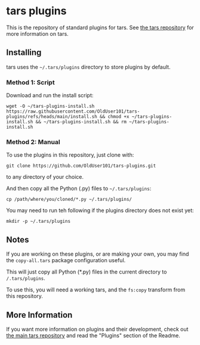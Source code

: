 # tars plugins

This is the repository of standard plugins for tars. See [the tars repository](https://github.com/OldUser101/tars) for more information on tars.

## Installing

tars uses the `~/.tars/plugins` directory to store plugins by default.

### Method 1: Script

Download and run the install script:

`wget -O ~/tars-plugins-install.sh https://raw.githubusercontent.com/OldUser101/tars-plugins/refs/heads/main/install.sh && chmod +x ~/tars-plugins-install.sh && ~/tars-plugins-install.sh && rm ~/tars-plugins-install.sh`

### Method 2: Manual

To use the plugins in this repository, just clone with:

`git clone https://github.com/OldUser101/tars-plugins.git`

to any directory of your choice.

And then copy all the Python (.py) files to `~/.tars/plugins`:

`cp /path/where/you/cloned/*.py ~/.tars/plugins/`

You may need to run teh following if the plugins directory does not exist yet:

`mkdir -p ~/.tars/plugins`

## Notes

If you are working on these plugins, or are making your own, you may find the `copy-all.tars` package configuration useful.

This will just copy all Python (*.py) files in the current directory to `/.tars/plugins`.

To use this, you will need a working tars, and the `fs:copy` transform from this repository.

## More Information

If you want more information on plugins and their development, check out [the main tars repository](https://github.com/OldUser101/tars) and read the "Plugins" section of the Readme.
